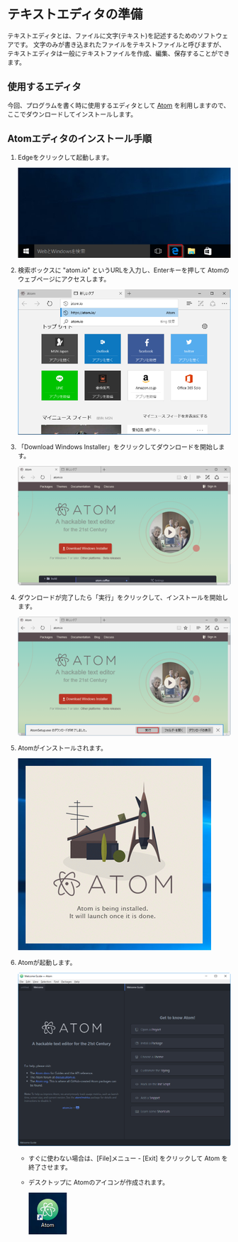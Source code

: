 テキストエディタの準備
==============

テキストエディタとは、ファイルに文字(テキスト)を記述するためのソフトウェアです。
文字のみが書き込まれたファイルをテキストファイルと呼びますが、テキストエディタは一般にテキストファイルを作成、編集、保存することができます。


使用するエディタ
----------------

今回、プログラムを書く時に使用するエディタとして [Atom](https://atom.io/) を利用しますので、ここでダウンロードしてインストールします。


Atomエディタのインストール手順
--------------

1. Edgeをクリックして起動します。

    ![image](/img/Installation_NodeJS/2016-07-28_17_58_27-Run_Edge.png)

2. 検索ボックスに "atom.io" というURLを入力し、Enterキーを押して Atomのウェブページにアクセスします。

    ![image](/img/Installation_Atom/2016-08-08_12_45_23-Url-atom.png)

3. 「Download Windows Installer」をクリックしてダウンロードを開始します。

    ![image](/img/Installation_Atom/2016-08-08_12_47_04-Atom-MicrosoftEdge.png)

4. ダウンロードが完了したら「実行」をクリックして、インストールを開始します。

    ![image](/img/Installation_Atom/2016-08-08_12_49_54-Atom-MicrosoftEdge.png)

5. Atomがインストールされます。

    ![image](/img/Installation_Atom/2016-08-08_12_53_25-Installing-Atom.png)

6. Atomが起動します。

    ![image](/img/Installation_Atom/2016-08-08_12_54_48-WelcomeGuide-Atom.png)

    - すぐに使わない場合は、[File]メニュー - [Exit] をクリックして Atom を終了させます。

    - デスクトップに Atomのアイコンが作成されます。

        ![image](/img/Installation_Atom/2016-08-08_12_57_11-Atom-icon.png)

